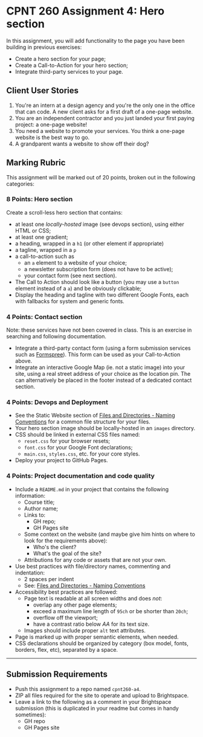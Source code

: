 # CPNT 260 Assignment 4: Hero section
In this assignment, you will add functionality to the page you have been building in previous exercises:
- Create a hero section for your page;
- Create a Call-to-Action for your hero section;
- Integrate third-party services to your page.

## Client User Stories
1. You're an intern at a design agency and you're the only one in the office that can code. A new client asks for a first draft of a one-page website.
2. You are an independent contractor and you just landed your first paying project: a one-page website!
3. You need a website to promote your services. You think a one-page website is the best way to go.
4. A grandparent wants a website to show off their dog?

## Marking Rubric
This assignment will be marked out of 20 points, broken out in the following categories:

### 8 Points: Hero section
Create a scroll-less hero section that contains:
- at least one _locally-hosted_ image (see devops section), using either HTML or CSS;
- at least one gradient;
- a heading, wrapped in a `h1` (or other element if appropriate)
- a tagline, wrapped in a `p`
- a call-to-action such as 
  - an `a` element to a website of your choice;
  - a newsletter subscription form (does not have to be active);
  - your contact form (see next section).
- The Call to Action should look like a button (you may use a `button` element instead of a `a`) and be obviously clickable;
- Display the heading and tagline with two different Google Fonts, each with fallbacks for system and generic fonts.

### 4 Points: Contact section
Note: these services have not been covered in class. This is an exercise in searching and following documentation.
- Integrate a third-party contact form (using a form submission services such as [Formspree](https://formspree.io/)). This form can be used as your Call-to-Action above.
- Integrate an interactive Google Map (ie. not a static image) into your site, using a real street address of your choice as the location pin. The can alternatively be placed in the footer instead of a dedicated contact section.

### 4 Points: Devops and Deployment
- See the Static Website section of [Files and Directories - Naming Conventions](https://sait-wbdv.github.io/winter-2021/cheatsheets/naming-conventions/) for a common file structure for your files.
- Your hero section image should be locally-hosted in an `images` directory.
- CSS should be linked in external CSS files named:
  - `reset.css` for your browser resets;
  - `font.css` for your Google Font declarations;
  - `main.css`, `styles.css`, etc. for your core styles.
- Deploy your project to GitHub Pages.

### 4 Points: Project documentation and code quality
- Include a `README.md` in your project that contains the following information:
  - Course title;
  - Author name;
  - Links to:
    - GH repo;
    - GH Pages site
  - Some context on the website (and maybe give him hints on where to look for the requirements above):
    - Who's the client?
    - What's the goal of the site?
  - Attributions for any code or assets that are not your own.
- Use best practices with file/directory names, commenting and indentation:
  - 2 spaces per indent
  - See: [Files and Directories - Naming Conventions](https://sait-wbdv.github.io/winter-2021/cheatsheets/naming-conventions/)
- Accessibility best practices are followed:
  - Page text is readable at all screen widths and does _not_: 
    - overlap any other page elements;
    - exceed a maximum line length of `95ch` or be shorter than `20ch`;
    - overflow off the viewport;
    - have a contrast ratio below _AA_ for its text size.
  - Images should include proper `alt` text attributes.
- Page is marked up with proper semantic elements, when needed.
- CSS declarations should be organized by category (box model, fonts, borders, flex, etc), separated by a space.

---

## Submission Requirements
- Push this assignment to a repo named `cpnt260-a4`.
- ZIP all files required for the site to operate and upload to Brightspace. 
- Leave a link to the following as a comment in your Brightspace submission (this is duplicated in your readme but comes in handy sometimes):
  - GH repo
  - GH Pages site

